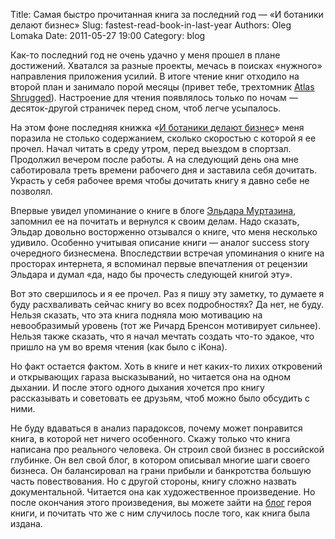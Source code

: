 Title: Самая быстро прочитанная книга за последний год — «И ботаники делают бизнес»
Slug: fastest-read-book-in-last-year
Authors: Oleg Lomaka
Date: 2011-05-27 19:00
Category: blog

Как-то последний год не очень удачно у меня прошел в плане достижений. Хватался за разные проекты, мечась в поисках «нужного» направления приложения усилий. В итоге чтение книг отходило на второй план и занимало порой месяцы (привет тебе, трехтомник [Atlas Shrugged](http://en.wikipedia.org/wiki/Atlas_Shrugged)). Настроение для чтения появлялось только по ночам — десяток-другой страничек перед сном, чтоб легче усыпалось.


На этом фоне последняя книжка «[И ботаники делают бизнес](http://mann-ivanov-ferber.ru/books/realnistorii/botaniki/)» меня поразила не столько содержанием, сколько скоростью с которой я ее прочел. Начал читать в среду утром, перед выездом в спортзал. Продолжил вечером после работы. А на следующий день она мне саботировала треть времени рабочего дня и заставила себя дочитать. Украсть у себя рабочее время чтобы дочитать книгу я давно себе не позволял.

Впервые увидел упоминание о книге в блоге [Эльдара Муртазина](http://mrmurtazin.com/2011/05/03/knigi-maksim-kotin-i-botaniki-delayut-biznes/), запомнил ее на почитать и вернулся к своим делам. Надо сказать, Эльдар довольно восторженно отзывался о книге, что меня несколько удивило. Особенно учитывая описание книги — аналог success story очередного бизнесмена. Впоследствии встречая упоминания о книге на просторах интернета, я вспоминал первые впечатления от рецензии Эльдара и думал «да, надо бы прочесть следующей книгой эту».

Вот это свершилось и я ее прочел. Раз я пишу эту заметку, то думаете я буду расхваливать сейчас книгу во всех подробностях? Да нет, не буду. Нельзя сказать, что эта книга подняла мою мотивацию на невообразимый уровень (тот же Ричард Бренсон мотивирует сильнее). Нельзя также сказать, что я начал мечтать создать что-то эдакое, что пришло на ум во время чтения (как было с iКона).

Но факт остается фактом. Хоть в книге и нет каких-то лихих откровений и открывающих гараза высказываний, но читается она на одном дыхании. И после этого одного дыхания хочется про книгу рассказывать и советовать ее друзьям, чтоб можно было обсудить с ними.

Не буду вдаваться в анализ парадоксов, почему может понравится книга, в которой нет ничего особенного. Скажу только что книга написана про реального человека. Он строил свой бизнес в российской глубинке. Он вел свой блог, в котором описывал многие шаги своего бизнеса. Он балансировал на грани прибыли и банкротства большую часть повествования. Но с другой стороны, книгу сложно назвать документальной. Читается она как художественное произведение. Но после окончания этого произведения, вы можете зайти на [блог](http://sila-uma.ru/) героя книги, и почитать что же с ним случилось после того, как книга была издана.
